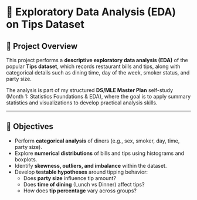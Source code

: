 # 📝 Exploratory Data Analysis (EDA) on Tips Dataset

## 📌 Project Overview

This project performs a **descriptive exploratory data analysis (EDA)** of the popular **Tips dataset**, which records restaurant bills and tips, along with categorical details such as dining time, day of the week, smoker status, and party size.

The analysis is part of my structured **DS/MLE Master Plan** self-study (Month 1: Statistics Foundations & EDA), where the goal is to apply summary statistics and visualizations to develop practical analysis skills.

---

## 🎯 Objectives

- Perform **categorical analysis** of diners (e.g., sex, smoker, day, time, party size).
- Explore **numerical distributions** of bills and tips using histograms and boxplots.
- Identify **skewness, outliers, and imbalance** within the dataset.
- Develop **testable hypotheses** around tipping behavior:
  - Does **party size** influence tip amount?
  - Does **time of dining** (Lunch vs Dinner) affect tips?
  - How does **tip percentage** vary across groups?
